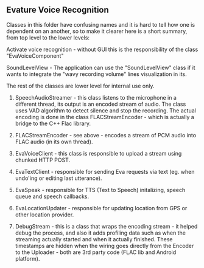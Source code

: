 Evature Voice Recognition
--------------------------


Classes in this folder have confusing names and it is hard to tell how one is dependent on an another,
so to make it clearer here is a short summary, from top level to the lower levels:


  Activate voice recognition - without GUI
  this is the responsibility of the class "EvaVoiceComponent"
  

  SoundLevelView -
  The application can use the "SoundLevelView" class if it wants to integrate the "wavy recording volume" lines visualization in its.


The rest of the classes are lower level for internal use only.


1. SpeechAudioStreamer -
this class listens to the microphone in a different thread, its output is an encoded stream of audio.
The class uses VAD algorithm to detect silence and stop the recording.
The actual encoding is done in the class FLACStreamEncoder - which is actually a bridge to the C++ Flac library.

2. FLACStreamEncoder - see above - encodes a stream of PCM audio into FLAC audio (in its own thread).

3. EvaVoiceClient - this class is responsible to upload a stream using chunked HTTP POST.
4. EvaTextClient - responsible for sending Eva requests via text (eg. when undo'ing or editing last utterance).
5. EvaSpeak - responsible for TTS (Text to Speech) initalizing, speech queue and speech callbacks.
6. EvaLocationUpdater - responsible for updating location from GPS or other location provider.
7. DebugStream - this is a class that wraps the encoding stream -
it helped debug the process, and also it adds profiling data such as when the streaming actually started and when it actually finished. 
These timestamps are hidden when the wiring goes directly from the Encoder to the Uploader - both are 3rd party code (FLAC lib and Android platform). 


  

